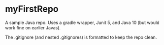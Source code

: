 # myFirstRepo
A sample Java repo. Uses a gradle wrapper, Junit 5, and Java 10 (but would work fine on earlier Javas). 

The .gitignore (and nested .gitignores) is formatted to keep the repo clean.
